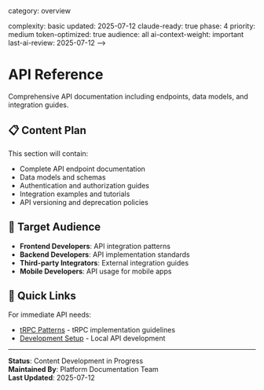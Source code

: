 <!-- AI-METADATA:
<!-- AI-CONTEXT-PRIORITY: always-include="false" summary-threshold="medium" -->category: overview
complexity: basic
updated: 2025-07-12
claude-ready: true
phase: 4
priority: medium
token-optimized: true
audience: all
ai-context-weight: important
last-ai-review: 2025-07-12
-->

# API Reference

Comprehensive API documentation including endpoints, data models, and integration guides.

## 📋 Content Plan

This section will contain:
- Complete API endpoint documentation
- Data models and schemas
- Authentication and authorization guides
- Integration examples and tutorials
- API versioning and deprecation policies

## 🎯 Target Audience

- **Frontend Developers**: API integration patterns
- **Backend Developers**: API implementation standards
- **Third-party Integrators**: External integration guides
- **Mobile Developers**: API usage for mobile apps

## 🚀 Quick Links

For immediate API needs:
- [tRPC Patterns](../../architecture/backend/trpc-patterns.md) - tRPC implementation guidelines
- [Development Setup](../../development/setup/) - Local API development

---

**Status**: Content Development in Progress  
**Maintained By**: Platform Documentation Team  
**Last Updated**: 2025-07-12
